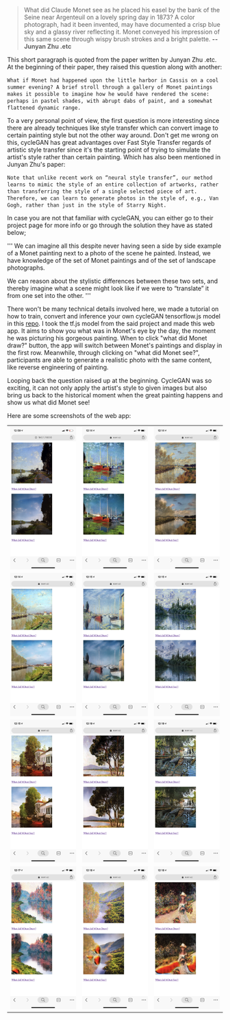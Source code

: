 
> What did Claude Monet see as he placed his easel by the bank of the Seine near Argenteuil on a lovely spring day in 1873? A color photograph, had it been invented, may have documented a crisp blue sky and a glassy river reflecting it. Monet conveyed his impression of this same scene through wispy brush strokes and a bright palette.           **-- Junyan Zhu .etc**

This short paragraph is quoted from the paper written by Junyan Zhu .etc. At the beginning of their paper, they raised this question along with another: 

```
What if Monet had happened upon the little harbor in Cassis on a cool summer evening? A brief stroll through a gallery of Monet paintings makes it possible to imagine how he would have rendered the scene: perhaps in pastel shades, with abrupt dabs of paint, and a somewhat flattened dynamic range.
```

To a very personal point of view, the first question is more interesting since there are already techniques like style transfer which can convert image to certain painting style but not the other way around. Don't get me wrong on this, cycleGAN has great advantages over Fast Style Transfer regards of artistic style transfer since it's the starting point of trying to simulate the artist's style rather than certain painting. Which has also been mentioned in Junyan Zhu's paper:

```
Note that unlike recent work on “neural style transfer”, our method learns to mimic the style of an entire collection of artworks, rather than transferring the style of a single selected piece of art. Therefore, we can learn to generate photos in the style of, e.g., Van Gogh, rather than just in the style of Starry Night.
```

In case you are not that familiar with cycleGAN, you can either go to their project page for more info or go through the solution they have as stated below;

'''
We can imagine all this despite never having seen a side by side example of a Monet painting next to a photo of the scene he painted. Instead, we have knowledge of the set of Monet paintings and of the set of landscape photographs.

We can reason about the stylistic differences between these two sets, and thereby imagine what a scene might look like if we were to “translate” it from one set into the other.
'''

There won't be many technical details involved here, we made a tutorial on how to train, convert and inference your own cycleGAN tensorflow.js model in this [repo](https://github.com/aaaven/cyclegan_tfjs). I took the tf.js model from the said project and made this web app. It aims to show you what was in Monet's eye by the day, the moment he was picturing his gorgeous painting. When to click "what did Monet draw?" button, the app will switch between Monet's paintings and display in the first row. Meanwhile, through clicking on "what did Monet see?", participants are able to generate a realistic photo with the same content, like reverse engineering of painting.

Looping back the question raised up at the beginning. CycleGAN was so exciting, it can not only apply the artist's style to given images but also bring us back to the historical moment when the great painting happens and show us what did Monet see!


Here are some screenshots of the web app:

|   |   |   |
|:-:|:-:|:-:|
|![0](md_imgs/0.PNG)|![1](md_imgs/1.PNG)|![2](md_imgs/2.PNG)|
|![3](md_imgs/3.PNG)|![4](md_imgs/4.PNG)|![5](md_imgs/5.PNG)|
|![6](md_imgs/6.PNG)|![7](md_imgs/7.PNG)|![8](md_imgs/8.PNG)|
|![9](md_imgs/9.PNG)|![10](md_imgs/10.PNG)|![11](md_imgs/11.PNG)|
